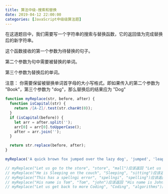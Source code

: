 ```yaml
---
title: 算法中级-搜索和替换
date: 2019-04-12 22:00:00
categories: [JavaScript中级级算法题]
---
```


在这道题目中，我们需要写一个字符串的搜索与替换函数，它的返回值为完成替换后的新字符串。

这个函数接收的第一个参数为待替换的句子。

第二个参数为句中需要被替换的单词。

第三个参数为替换后的单词。

注意：
你需要保留被替换单词首字母的大小写格式。即如果传入的第二个参数为 "Book"，第三个参数为 "dog"，那么替换后的结果应为 "Dog"

```js
function myReplace(str, before, after) {
  function isCapital(str) {
    return /[A-Z]/.test(str.charAt(0));
  }
  if (isCapital(before)) {
    let arr = after.split('');
    arr[0] = arr[0].toUpperCase();
    after = arr.join('');
  }

  return str.replace(before, after);
}

myReplace('A quick brown fox jumped over the lazy dog', 'jumped', 'leaped');

// myReplace("Let us go to the store", "store", "mall")应该返回 "Let us go to the mall"。
// myReplace("He is Sleeping on the couch", "Sleeping", "sitting")应该返回 "He is Sitting on the couch"。
// myReplace("This has a spellngi error", "spellngi", "spelling")应该返回 "This has a spelling error"。
// myReplace("His name is Tom", "Tom", "john")应该返回 "His name is John"。
// myReplace("Let us get back to more Coding", "Coding", "algorithms")应该返回 "Let us get back to more Algorithms"。
```
